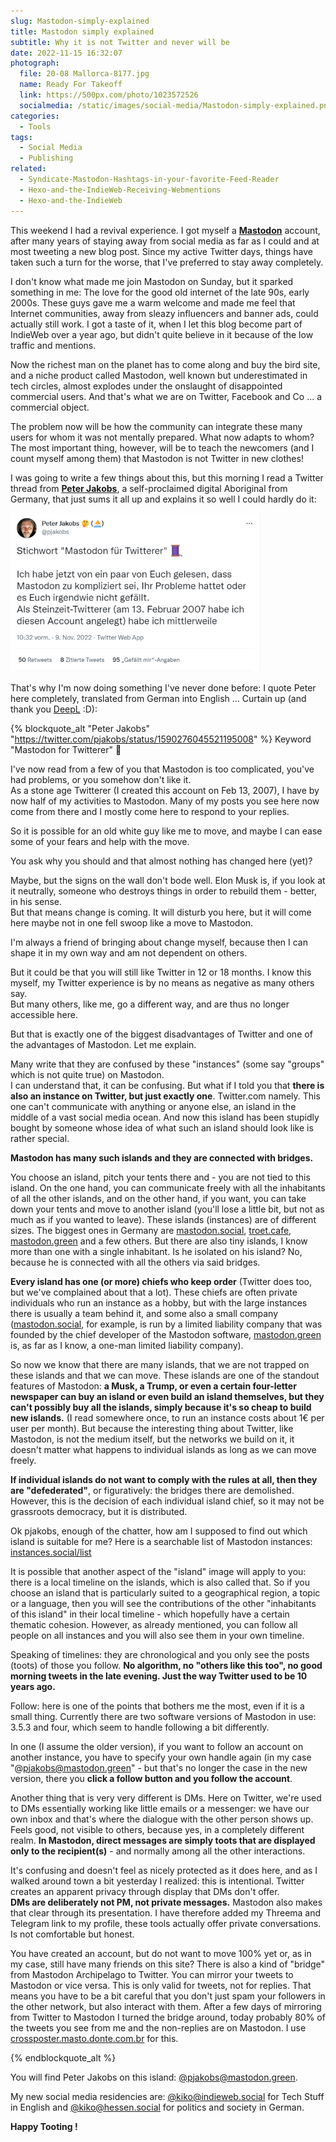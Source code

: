 ```yaml
---
slug: Mastodon-simply-explained
title: Mastodon simply explained
subtitle: Why it is not Twitter and never will be 
date: 2022-11-15 16:32:07
photograph:
  file: 20-08 Mallorca-8177.jpg
  name: Ready For Takeoff
  link: https://500px.com/photo/1023572526
  socialmedia: /static/images/social-media/Mastodon-simply-explained.png
categories:
  - Tools
tags:
  - Social Media
  - Publishing
related:
  - Syndicate-Mastodon-Hashtags-in-your-favorite-Feed-Reader
  - Hexo-and-the-IndieWeb-Receiving-Webmentions
  - Hexo-and-the-IndieWeb
---
```


This weekend I had a revival experience. I got myself a [**Mastodon**](https://joinmastodon.org/) account, after many years of staying away from social media as far as I could and at most tweeting a new blog post. Since my active Twitter days, things have taken such a turn for the worse, that I've preferred to stay away completely.

I don't know what made me join Mastodon on Sunday, but it sparked something in me: The love for the good old internet of the late 90s, early 2000s. These guys gave me a warm welcome and made me feel that Internet communities, away from sleazy influencers and banner ads, could actually still work. I got a taste of it, when I let this blog become part of IndieWeb over a year ago, but didn't quite believe in it because of the low traffic and mentions.

Now the richest man on the planet has to come along and buy the bird site, and a niche product called Mastodon, well known but underestimated in tech circles, almost explodes under the onslaught of disappointed commercial users. And that's what we are on Twitter, Facebook and Co ... a commercial object.

The problem now will be how the community can integrate these many users for whom it was not mentally prepared. What now adapts to whom? The most important thing, however, will be to teach the newcomers (and I count myself among them) that Mastodon is not Twitter in new clothes!

I was going to write a few things about this, but this morning I read a Twitter thread from [**Peter Jakobs**](https://mastodon.green/@pjakobs), a self-proclaimed digital Aboriginal from Germany, that just sums it all up and explains it so well I could hardly do it:

[![Tweet from Peter Jakobs, November 29, 2022](Mastodon-simply-explained/tweet-peter-jakobs-22-11-09.png)](https://twitter.com/pjakobs/status/1590276045521195008)

That's why I'm now doing something I've never done before: I quote Peter here completely, translated from German into English ... Curtain up (and thank you [DeepL](https://www.deepl.com/en/translator) :D):

<!-- more -->

{% blockquote_alt "Peter Jakobs" "https://twitter.com/pjakobs/status/1590276045521195008" %}
Keyword "Mastodon for Twitterer" 🧵
  
I've now read from a few of you that Mastodon is too complicated, you've had problems, or you somehow don't like it.  
As a stone age Twitterer (I created this account on Feb 13, 2007), I have by now half of my activities to Mastodon. Many of my posts you see here now come from there and I mostly come here to respond to your replies.

So it is possible for an old white guy like me to move, and maybe I can ease some of your fears and help with the move.
  
You ask why you should and that almost nothing has changed here (yet)?
  
Maybe, but the signs on the wall don't bode well. Elon Musk is, if you look at it neutrally, someone who destroys things in order to rebuild them - better, in his sense.  
But that means change is coming. It will disturb you here, but it will come here maybe not in one fell swoop like a move to Mastodon.

I'm always a friend of bringing about change myself, because then I can shape it in my own way and am not dependent on others. 

But it could be that you will still like Twitter in 12 or 18 months. I know this myself, my Twitter experience is by no means as negative as many others say.  
But many others, like me, go a different way, and are thus no longer accessible here.

But that is exactly one of the biggest disadvantages of Twitter and one of the advantages of Mastodon.
Let me explain.

Many write that they are confused by these "instances" (some say "groups" which is not quite true) on Mastodon.  
I can understand that, it can be confusing. But what if I told you that **there is also an instance on Twitter, but just exactly one**. Twitter.com namely. This one can't communicate with anything or anyone else, an island in the middle of a vast social media ocean. And now this island has been stupidly bought by someone whose idea of what such an island should look like is rather special.

**Mastodon has many such islands and they are connected with bridges.**

You choose an island, pitch your tents there and - you are not tied to this island. On the one hand, you can communicate freely with all the inhabitants of all the other islands, and on the other hand, if you want, you can take down your tents and move to another island (you'll lose a little bit, but not as much as if you wanted to leave). These islands (instances) are of different sizes. The biggest ones in Germany are [mastodon.social](https://mastodon.social), [troet.cafe](https://troet.cafe), [mastodon.green](https://mastodon.green) and a few others. But there are also tiny islands, I know more than one with a single inhabitant. Is he isolated on his island? No, because he is connected with all the others via said bridges.

**Every island has one (or more) chiefs who keep order** (Twitter does too, but we've complained about that a lot). These chiefs are often private individuals who run an instance as a hobby, but with the large instances there is usually a team behind it, and some also a small company ([mastodon.social](https://mastodon.social), for example, is run by a limited liability company that was founded by the chief developer of the Mastodon software, [mastodon.green](https://mastodon.green) is, as far as I know, a one-man limited liability company).

So now we know that there are many islands, that we are not trapped on these islands and that we can move.
These islands are one of the standout features of Mastodon: **a Musk, a Trump, or even a certain four-letter newspaper can buy an island or even build an island themselves, but they can't possibly buy all the islands, simply because it's so cheap to build new islands.** (I read somewhere once, to run an instance costs about 1€ per user per month). But because the interesting thing about Twitter, like Mastodon, is not the medium itself, but the networks we build on it, it doesn't matter what happens to individual islands as long as we can move freely.

**If individual islands do not want to comply with the rules at all, then they are "defederated"**, or figuratively: the bridges there are demolished. However, this is the decision of each individual island chief, so it may not be grassroots democracy, but it is distributed.  

Ok pjakobs, enough of the chatter, how am I supposed to find out which island is suitable for me?
Here is a searchable list of Mastodon instances: [instances.social/list](https://instances.social/list#lang=de&allowed=&prohibited=&min-users=&max-users=)

It is possible that another aspect of the "island" image will apply to you: there is a local timeline on the islands, which is also called that. So if you choose an island that is particularly suited to a geographical region, a topic or a language, then you will see the contributions of the other "inhabitants of this island" in their local timeline - which hopefully have a certain thematic cohesion. However, as already mentioned, you can follow all people on all instances and you will also see them in your own timeline.

Speaking of timelines: they are chronological and you only see the posts (toots) of those you follow. **No algorithm, no "others like this too", no good morning tweets in the late evening. Just the way Twitter used to be 10 years ago.**

Follow: here is one of the points that bothers me the most, even if it is a small thing. Currently there are two software versions of Mastodon in use: 3.5.3 and four, which seem to handle following a bit differently.

In one (I assume the older version), if you want to follow an account on another instance, you have to specify your own handle again (in my case "@pjakobs@mastodon.green" - but that's no longer the case in the new version, there you **click a follow button and you follow the account**.

Another thing that is very very different is DMs. Here on Twitter, we're used to DMs essentially working like little emails or a messenger: we have our own inbox and that's where the dialogue with the other person shows up. Feels good, not visible to others, because yes, in a completely different realm.
**In Mastodon, direct messages are simply toots that are displayed only to the recipient(s)** - and normally among all the other interactions.

It's confusing and doesn't feel as nicely protected as it does here, and as I walked around town a bit yesterday I realized: this is intentional. Twitter creates an apparent privacy through display that DMs don't offer.  
**DMs are deliberately not PM, not private messages.** Mastodon also makes that clear through its presentation. I have therefore added my Threema and Telegram link to my profile, these tools actually offer private conversations. Is not comfortable but honest.

You have created an account, but do not want to move 100% yet or, as in my case, still have many friends on this site? There is also a kind of "bridge" from Mastodon Archipelago to Twitter. You can mirror your tweets to Mastodon or vice versa. This is only valid for tweets, not for replies. That means you have to be a bit careful that you don't just spam your followers in the other network, but also interact with them. After a few days of mirroring from Twitter to Mastodon I turned the bridge around, today probably 80% of the tweets you see from me and the non-replies are on Mastodon. I use [crossposter.masto.donte.com.br](https://crossposter.masto.donte.com.br) for this.

{% endblockquote_alt %}

You will find Peter Jakobs on this island: [@pjakobs@mastodon.green](https://mastodon.green/@pjakobs).

My new social media residencies are: [@kiko@indieweb.social](https://indieweb.social/@kiko) for Tech Stuff in English and [@kiko@hessen.social](https://hessen.social/@kiko) for politics and society in German.

**Happy Tooting !**